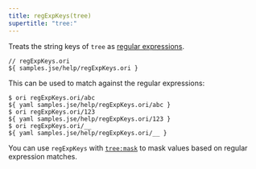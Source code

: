 ```yaml
---
title: regExpKeys(tree)
supertitle: "tree:"
---
```


Treats the string keys of `tree` as [regular expressions](https://developer.mozilla.org/en-US/docs/Web/JavaScript/Guide/Regular_expressions).

```ori
// regExpKeys.ori
${ samples.jse/help/regExpKeys.ori }
```

This can be used to match against the regular expressions:

```console
$ ori regExpKeys.ori/abc
${ yaml samples.jse/help/regExpKeys.ori/abc }
$ ori regExpKeys.ori/123
${ yaml samples.jse/help/regExpKeys.ori/123 }
$ ori regExpKeys.ori/__
${ yaml samples.jse/help/regExpKeys.ori/__ }
```

You can use `regExpKeys` with [`tree:mask`](mask.html#mask-with-globs-and-regular-expressions) to mask values based on regular expression matches.
